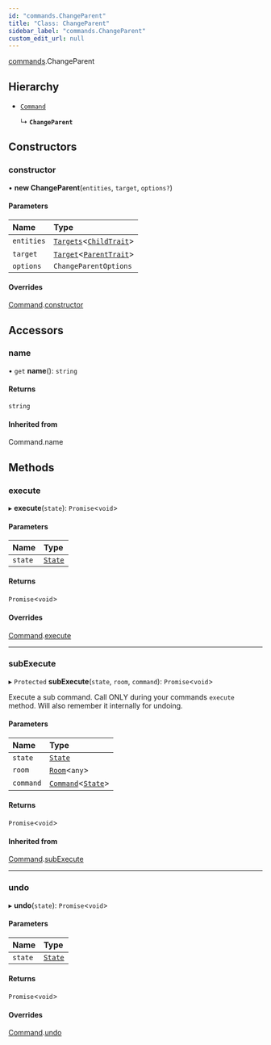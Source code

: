 ```yaml
---
id: "commands.ChangeParent"
title: "Class: ChangeParent"
sidebar_label: "commands.ChangeParent"
custom_edit_url: null
---
```


[commands](../namespaces/commands.md).ChangeParent

## Hierarchy

- [`Command`](Command.md)

  ↳ **`ChangeParent`**

## Constructors

### constructor

• **new ChangeParent**(`entities`, `target`, `options?`)

#### Parameters

| Name | Type |
| :------ | :------ |
| `entities` | [`Targets`](../modules.md#targets)<[`ChildTrait`](traits.ChildTrait.md)\> |
| `target` | [`Target`](../modules.md#target)<[`ParentTrait`](traits.ParentTrait.md)\> |
| `options` | `ChangeParentOptions` |

#### Overrides

[Command](Command.md).[constructor](Command.md#constructor)

## Accessors

### name

• `get` **name**(): `string`

#### Returns

`string`

#### Inherited from

Command.name

## Methods

### execute

▸ **execute**(`state`): `Promise`<`void`\>

#### Parameters

| Name | Type |
| :------ | :------ |
| `state` | [`State`](State.md) |

#### Returns

`Promise`<`void`\>

#### Overrides

[Command](Command.md).[execute](Command.md#execute)

___

### subExecute

▸ `Protected` **subExecute**(`state`, `room`, `command`): `Promise`<`void`\>

Execute a sub command.
Call ONLY during your commands `execute` method.
Will also remember it internally for undoing.

#### Parameters

| Name | Type |
| :------ | :------ |
| `state` | [`State`](State.md) |
| `room` | [`Room`](Room.md)<`any`\> |
| `command` | [`Command`](Command.md)<[`State`](State.md)\> |

#### Returns

`Promise`<`void`\>

#### Inherited from

[Command](Command.md).[subExecute](Command.md#subexecute)

___

### undo

▸ **undo**(`state`): `Promise`<`void`\>

#### Parameters

| Name | Type |
| :------ | :------ |
| `state` | [`State`](State.md) |

#### Returns

`Promise`<`void`\>

#### Overrides

[Command](Command.md).[undo](Command.md#undo)
